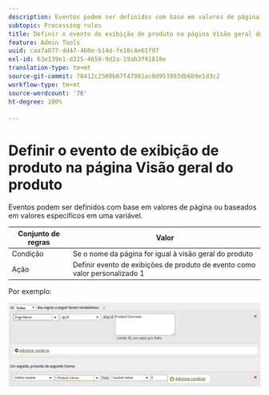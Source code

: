 ```yaml
---
description: Eventos podem ser definidos com base em valores de página ou baseados em valores específicos em uma variável.
subtopic: Processing rules
title: Definir o evento de exibição de produto na página Visão geral do produto
feature: Admin Tools
uuid: caa7a077-dd47-460e-b14d-fe10c4e61f97
exl-id: 63e139e1-d325-4650-9d2a-19ab3f91818e
translation-type: tm+mt
source-git-commit: 78412c2588b07f47981ac0d953893db6b9e1d3c2
workflow-type: tm+mt
source-wordcount: '76'
ht-degree: 100%

---
```


# Definir o evento de exibição de produto na página Visão geral do produto

Eventos podem ser definidos com base em valores de página ou baseados em valores específicos em uma variável.

| Conjunto de regras | Valor |
|---|---|
| Condição | Se o nome da página for igual à visão geral do produto |
| Ação | Definir evento de exibições de produto de evento como valor personalizado 1 |

Por exemplo:

![](assets/set-product-view-event.png)
